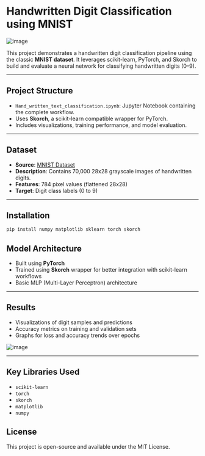 #  Handwritten Digit Classification using MNIST

![image](https://github.com/user-attachments/assets/fd18a2de-d199-4598-96f7-861e428f640d)


This project demonstrates a handwritten digit classification pipeline using the classic **MNIST dataset**. It leverages scikit-learn, PyTorch, and Skorch to build and evaluate a neural network for classifying handwritten digits (0–9).

---

## Project Structure

- `Hand_written_text_classification.ipynb`: Jupyter Notebook containing the complete workflow.
- Uses **Skorch**, a scikit-learn compatible wrapper for PyTorch.
- Includes visualizations, training performance, and model evaluation.

---

##  Dataset

- **Source**: [MNIST Dataset](https://www.openml.org/d/554)
- **Description**: Contains 70,000 28x28 grayscale images of handwritten digits.
- **Features**: 784 pixel values (flattened 28x28)
- **Target**: Digit class labels (0 to 9)

---

##  Installation

```bash
pip install numpy matplotlib sklearn torch skorch
```

##  Model Architecture

- Built using **PyTorch**
- Trained using **Skorch** wrapper for better integration with scikit-learn workflows
- Basic MLP (Multi-Layer Perceptron) architecture

---

##  Results

- Visualizations of digit samples and predictions
- Accuracy metrics on training and validation sets
- Graphs for loss and accuracy trends over epochs

![image](https://github.com/user-attachments/assets/8ec4931c-9b15-4677-a2d8-82728e41bea4)


---

## Key Libraries Used

- `scikit-learn`
- `torch`
- `skorch`
- `matplotlib`
- `numpy`


## License

This project is open-source and available under the MIT License.
